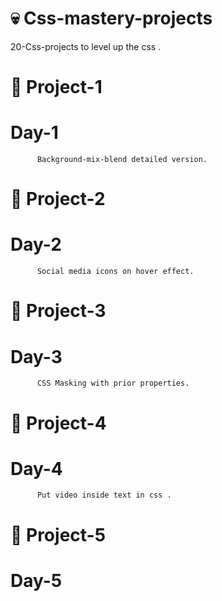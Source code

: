 #  💀  Css-mastery-projects
20-Css-projects to level up the css .
#       🔅  Project-1  
   # Day-1
          Background-mix-blend detailed version. 
#       🔅  Project-2  
   # Day-2
          Social media icons on hover effect. 
#       🔅  Project-3  
  # Day-3
          CSS Masking with prior properties.
#       🔅  Project-4  
  # Day-4
          Put video inside text in css .          
#       🔅  Project-5  
  # Day-5
          